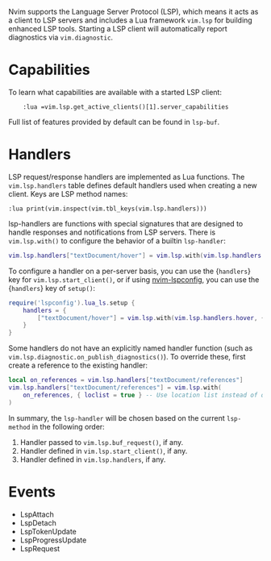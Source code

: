 Nvim supports the Language Server Protocol (LSP), which means it acts as a client to LSP servers and includes a Lua framework `vim.lsp` for building enhanced LSP tools.
Starting a LSP client will automatically report diagnostics via `vim.diagnostic`.


# Capabilities
To learn what capabilities are available with a started LSP client:
```vim
    :lua =vim.lsp.get_active_clients()[1].server_capabilities
```
Full list of features provided by default can be found in `lsp-buf`.


# Handlers
LSP request/response handlers are implemented as Lua functions. The `vim.lsp.handlers` table defines default handlers used when creating a new client. Keys are LSP method names:
```vim
:lua print(vim.inspect(vim.tbl_keys(vim.lsp.handlers)))
```
lsp-handlers are functions with special signatures that are designed to handle responses and notifications from LSP servers.
There is `vim.lsp.with()` to configure the behavior of a builtin `lsp-handler`:
```lua
vim.lsp.handlers["textDocument/hover"] = vim.lsp.with(vim.lsp.handlers.hover, { border = "single" })
```
To configure a handler on a per-server basis, you can use the {`handlers`} key for `vim.lsp.start_client()`, or if using [nvim-lspconfig](plugins/Lspconfig), you can use the {`handlers`} key of `setup()`:
```lua
require('lspconfig').lua_ls.setup {
    handlers = {
        ["textDocument/hover"] = vim.lsp.with(vim.lsp.handlers.hover, { border = "single" })
    }
}
```

Some handlers do not have an explicitly named handler function (such as `vim.lsp.diagnostic.on_publish_diagnostics()`). To override these, first create a reference to the existing handler:
```lua
local on_references = vim.lsp.handlers["textDocument/references"]
vim.lsp.handlers["textDocument/references"] = vim.lsp.with(
    on_references, { loclist = true } -- Use location list instead of quickfix list
)
```
In summary, the `lsp-handler` will be chosen based on the current `lsp-method`
in the following order:
1. Handler passed to `vim.lsp.buf_request()`, if any.
2. Handler defined in `vim.lsp.start_client()`, if any.
3. Handler defined in `vim.lsp.handlers`, if any.


# Events
- LspAttach
- LspDetach
- LspTokenUpdate
- LspProgressUpdate
- LspRequest

